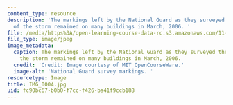 ```yaml
---
content_type: resource
description: 'The markings left by the National Guard as they surveyed the damage
  of the storm remained on many buildings in March, 2006. '
file: /media/https%3A/open-learning-course-data-rc.s3.amazonaws.com/11-945-katrina-practicum-spring-2006/fc90bc67b0b0f7ccf426ba41f9ccb188_IMG_0004.jpg
file_type: image/jpeg
image_metadata:
  caption: The markings left by the National Guard as they surveyed the damage of
    the storm remained on many buildings in March, 2006.
  credit: 'Credit: Image courtesy of MIT OpenCourseWare.'
  image-alt: 'National Guard survey markings. '
resourcetype: Image
title: IMG_0004.jpg
uid: fc90bc67-b0b0-f7cc-f426-ba41f9ccb188
---
```

